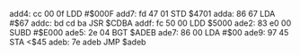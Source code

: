 add4: cc 00 0f  LDD    #$000F
add7: fd 47 01  STD    $4701
adda: 86 67     LDA    #$67
addc: bd cd ba  JSR    $CDBA
addf: fc 50 00  LDD    $5000
ade2: 83 e0 00  SUBD   #$E000
ade5: 2e 04     BGT    $ADEB
ade7: 86 00     LDA    #$00
ade9: 97 45     STA    <$45
adeb: 7e adeb     JMP    $adeb
